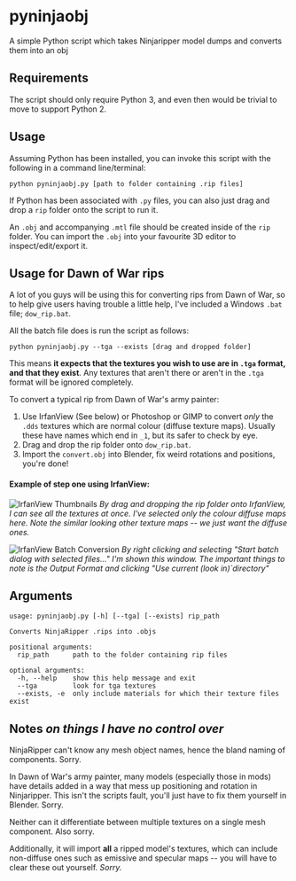 # pyninjaobj
A simple Python script which takes Ninjaripper model dumps and converts them into an obj


## Requirements
The script should only require Python 3, and even then would be trivial to move to support Python 2.

## Usage
Assuming Python has been installed, you can invoke this script with the following in a command line/terminal:

  `python pyninjaobj.py [path to folder containing .rip files]`

If Python has been associated with `.py` files, you can also just drag and drop a `rip` folder onto the script to run it.

An `.obj` and accompanying `.mtl` file should be created inside of the `rip` folder. You can import the `.obj` into your favourite 3D editor to inspect/edit/export it.

## Usage for Dawn of War rips
A lot of you guys will be using this for converting rips from Dawn of War, so to help give users having trouble a little help, I've included a Windows `.bat` file; ``dow_rip.bat``.

All the batch file does is run the script as follows:

    python pyninjaobj.py --tga --exists [drag and dropped folder]

This means **it expects that the textures you wish to use are in `.tga` format, and that they exist**. Any textures that aren't there or aren't in the `.tga` format will be ignored completely.

To convert a typical rip from Dawn of War's army painter:

1. Use IrfanView (See below) or Photoshop or GIMP to convert *only* the `.dds` textures which are normal colour (diffuse texture maps). Usually these have names which end in `_1`, but its safer to check by eye.
2. Drag and drop the rip folder onto `dow_rip.bat`.
3. Import the `convert.obj` into Blender, fix weird rotations and positions, you're done!

#### Example of step one using IrfanView:
![IrfanView Thumbnails](https://i.imgur.com/2hkioEx.png)
*By drag and dropping the rip folder onto IrfanView, I can see all the textures at once. I've selected only the colour diffuse maps here. Note the similar looking other texture maps -- we just want the diffuse ones.*

![IrfanView Batch Conversion](https://i.imgur.com/QCGKLCu.png)
*By right clicking and selecting "Start batch dialog with selected files..." I'm shown this window. The important things to note is the Output Format and clicking "Use current (look in)`directory"*

## Arguments
    usage: pyninjaobj.py [-h] [--tga] [--exists] rip_path

    Converts NinjaRipper .rips into .objs

    positional arguments:
      rip_path      path to the folder containing rip files

    optional arguments:
      -h, --help    show this help message and exit
      --tga         look for tga textures
      --exists, -e  only include materials for which their texture files exist

## Notes *on things I have no control over*
NinjaRipper can't know any mesh object names, hence the bland naming of components. Sorry.

In Dawn of War's army painter, many models (especially those in mods) have details added in a way that mess up positioning and rotation in Ninjaripper. This isn't the scripts fault, you'll just have to fix them yourself in Blender. Sorry.

Neither can it differentiate between multiple textures on a single mesh component. Also sorry.

Additionally, it will import **all** a ripped model's textures, which can include non-diffuse ones such as emissive and specular maps -- you will have to clear these out yourself. *Sorry.*
